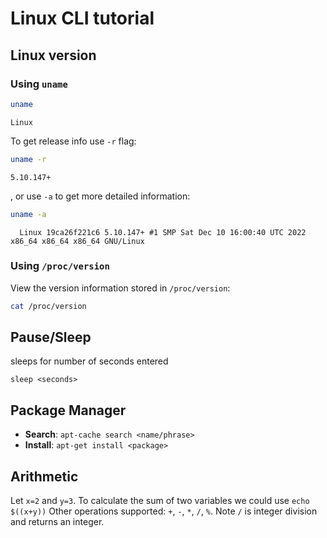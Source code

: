 # Linux CLI tutorial

## Linux version

### Using `uname`

```bash
uname
```

```console
Linux
```

To get release info use `-r` flag:

```bash
uname -r
```

```console
5.10.147+
```

, or use `-a` to get more detailed information:

```bash
uname -a
```

```console
  Linux 19ca26f221c6 5.10.147+ #1 SMP Sat Dec 10 16:00:40 UTC 2022 x86_64 x86_64 x86_64 GNU/Linux
```

### Using `/proc/version`

View the version information stored in `/proc/version`:

```bash
cat /proc/version
```

## Pause/Sleep

sleeps for number of seconds entered

`sleep <seconds>`

## Package Manager

- **Search**: `apt-cache search <name/phrase>`
- **Install**: `apt-get install <package>`

## Arithmetic

Let `x=2` and `y=3`. To calculate the sum of two variables we could use `echo $((x+y))`
Other operations supported: `+`, `-`, `*`, `/`, `%`. Note `/` is integer division and returns an integer.
